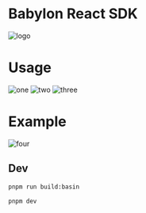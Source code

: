 # Babylon React SDK

![logo](https://github.com/user-attachments/assets/5fb687d3-8ec2-48b7-a2b6-8fbb335f9328)

# Usage

![one](https://github.com/user-attachments/assets/c74b5355-05cb-41e3-aacb-a73e9648ca15)
![two](https://github.com/user-attachments/assets/5a452361-ea5f-440e-ae71-1b488bc25d53)
![three](https://github.com/user-attachments/assets/58da91e0-c9af-4b1a-ad62-e00dec87e1b6)

# Example

![four](https://github.com/user-attachments/assets/37785bc1-22b3-4988-a838-76dfcc733cd4)


## Dev

```bash
pnpm run build:basin
```

```bash
pnpm dev
```
